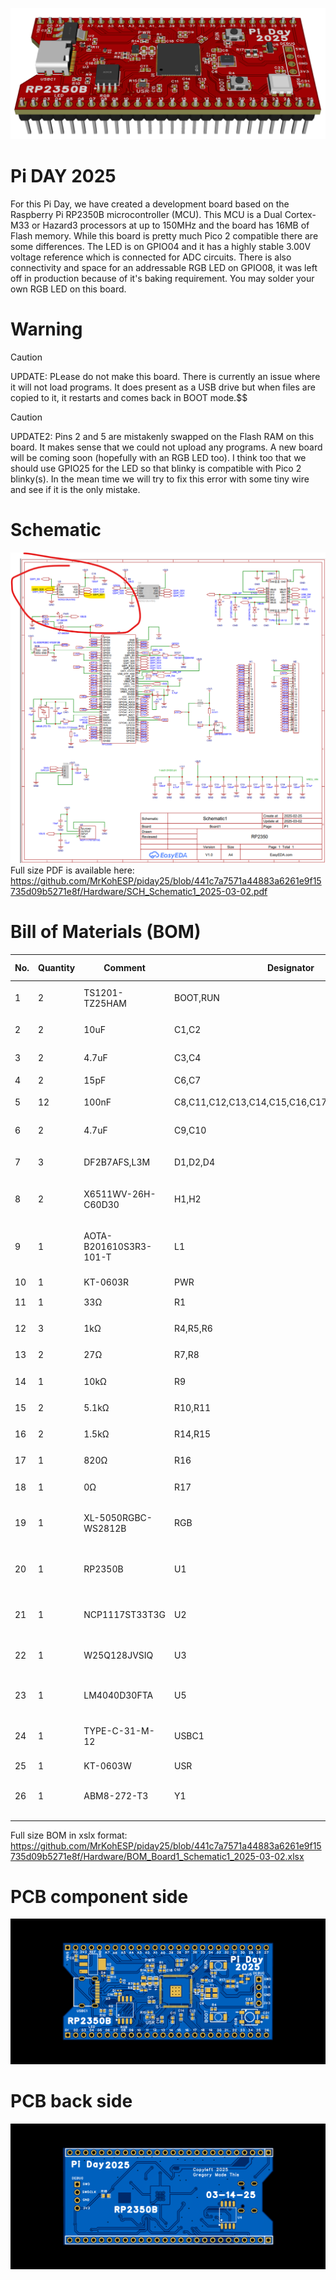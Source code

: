 ![](https://github.com/MrKohESP/piday25/blob/5b20a6e6c4fbf412ede0f5826ad5f6908304fdba/3D_PCB1_2025-03-11.png)
# Pi DAY 2025
For this Pi Day, we have created a development board based on the Raspberry Pi RP2350B microcontroller (MCU).
This MCU is a Dual Cortex-M33 or Hazard3 processors at up to 150MHz and the board has 16MB of Flash memory.
While this board is pretty much Pico 2 compatible there are some differences.  The LED is on GPIO04 and it has a highly stable 3.00V voltage reference which is connected for ADC circuits.
There is also connectivity and space for an addressable RGB LED on GPIO08, it was left off in production because of it's baking requirement.  You may solder your own RGB LED on this board.

# Warning

>[!CAUTION]
>UPDATE: PLease do not make this board.  There is currently an issue where it will not load programs.  It does present as a USB drive but when files are copied to it, it restarts and comes back in BOOT mode.$$

>[!CAUTION]
>UPDATE2: Pins 2 and 5 are mistakenly swapped on the Flash RAM on this board.  It makes sense that we could not upload any programs. A new board will be coming soon (hopefully with an RGB LED too).  I think too that we should use GPIO25 for the LED so that blinky is compatible with Pico 2 blinky(s).  In the mean time we will try to fix this error with some tiny wire and see if it is the only mistake.

# Schematic
![Schematic](https://github.com/MrKohESP/piday25/blob/9f478729204b799b942757d8fb7b606811b21294/Screenshot%202025-03-11%20141103.png)
Full size PDF is available here: https://github.com/MrKohESP/piday25/blob/441c7a7571a44883a6261e9f15735d09b5271e8f/Hardware/SCH_Schematic1_2025-03-02.pdf

# Bill of Materials (BOM)

| No. | Quantity | Comment                | Designator                                     | Footprint                                | Value | Manufacturer Part      | Manufacturer         | Supplier Part |
|-----|----------|------------------------|------------------------------------------------|------------------------------------------|-------|------------------------|----------------------|---------------|
| 1   | 2        | TS1201-TZ25HAM         | BOOT,RUN                                       | KEY-SMD_L3.9-W3.0-LS5.0_1                |       | TS1201-TZ25HAM         | BXCONN(宝讯)           | C36936654     |
| 2   | 2        | 10uF                   | C1,C2                                          | C0402                                    | 10uF  | CL05A106MQ5NUNC        | SAMSUNG(三星)          | C15525        |
| 3   | 2        | 4.7uF                  | C3,C4                                          | C0603                                    | 4.7uF | CL10A475KO8NNNC        | SAMSUNG(三星)          | C19666        |
| 4   | 2        | 15pF                   | C6,C7                                          | C0402                                    | 15pF  | 0402CG150J500NT        | FH(风华)               | C1548         |
| 5   | 12       | 100nF                  | C8,C11,C12,C13,C14,C15,C16,C17,C18,C19,C21,C23 | C0402                                    | 100nF | CL05B104KO5NNNC        | SAMSUNG(三星)          | C1525         |
| 6   | 2        | 4.7uF                  | C9,C10                                         | C0402                                    | 4.7uF | CL05A475MP5NRNC        | SAMSUNG(三星)          | C23733        |
| 7   | 3        | DF2B7AFS,L3M           | D1,D2,D4                                       | SOD-923_L0.8-W0.6-LS1.0-BI               |       | DF2B7AFS,L3M           | TOSHIBA(东芝)          | C1972965      |
| 8   | 2        | X6511WV-26H-C60D30     | H1,H2                                          | HDR-TH_26P-P2.54-V-M                     |       | X6511WV-26H-C60D30     | XKB Connection(中国星坤) | C725958       |
| 9   | 1        | AOTA-B201610S3R3-101-T | L1                                             | IND-SMD_L2.0-W1.6_AOTA-B201610S3R3-101-T |       | AOTA-B201610S3R3-101-T | ABRACON              | C42411119     |
| 10  | 1        | KT-0603R               | PWR                                            | LED0603-RD                               |       | KT-0603R               | KENTO                | C2286         |
| 11  | 1        | 33Ω                    | R1                                             | R0402                                    | 33Ω   | 0402WGF330JTCE         | UNI-ROYAL(厚声)        | C25105        |
| 12  | 3        | 1kΩ                    | R4,R5,R6                                       | R0402                                    | 1kΩ   | 0402WGF1001TCE         | UNI-ROYAL(厚声)        | C11702        |
| 13  | 2        | 27Ω                    | R7,R8                                          | R0402                                    | 27Ω   | 0402WGF270JTCE         | UNI-ROYAL(厚声)        | C25100        |
| 14  | 1        | 10kΩ                   | R9                                             | R0402                                    | 10kΩ  | 0402WGF1002TCE         | UNI-ROYAL(厚声)        | C25744        |
| 15  | 2        | 5.1kΩ                  | R10,R11                                        | R0402                                    | 5.1kΩ | 0402WGF5101TCE         | UNI-ROYAL(厚声)        | C25905        |
| 16  | 2        | 1.5kΩ                  | R14,R15                                        | R0402                                    | 1.5kΩ | 0402WGF1501TCE         | UNI-ROYAL(厚声)        | C25867        |
| 17  | 1        | 820Ω                   | R16                                            | R0603                                    | 820Ω  | 0603WAF8200T5E         | UNI-ROYAL(厚声)        | C23253        |
| 18  | 1        | 0Ω                     | R17                                            | R0603                                    | 0Ω    | 0603WAF0000T5E         | UNI-ROYAL(厚声)        | C21189        |
| 19  | 1        | XL-5050RGBC-WS2812B    | RGB                                            | LED-SMD_4P-L5.0-W5.0-BL_XL-5050RGBC      |       | XL-5050RGBC-WS2812B    | XINGLIGHT(成兴光)       | C2843785      |
| 20  | 1        | RP2350B                | U1                                             | QFN-80_L10.0-W10.0-P0.40-TL-EP3.4        |       | RP2350B                | Raspberry Pi(树莓派)    | C42415655     |
| 21  | 1        | NCP1117ST33T3G         | U2                                             | SOT-223-3_L6.5-W3.4-P2.30-LS7.0-BR       |       | NCP1117ST33T3G         | onsemi(安森美)          | C26537        |
| 22  | 1        | W25Q128JVSIQ           | U3                                             | SOIC-8_L5.2-W5.2-P1.27-LS8.0-BL          |       | W25Q128JVSIQ           | WINBOND(华邦)          | C97521        |
| 23  | 1        | LM4040D30FTA           | U5                                             | SOT-23-3_L2.9-W1.3-P1.90-LS2.4-BR        |       | LM4040D30FTA           | DIODES(美台)           | C460726       |
| 24  | 1        | TYPE-C-31-M-12         | USBC1                                          | USB-C_SMD-TYPE-C-31-M-12                 |       | TYPE-C-31-M-12         | 韩国韩荣                 | C165948       |
| 25  | 1        | KT-0603W               | USR                                            | LED0603-R-RD                             |       | KT-0603W               | KENTO                | C2290         |
| 26  | 1        | ABM8-272-T3            | Y1                                             | CRYSTAL-SMD_4P-L3.2-W2.5-BL              |       | ABM8-272-T3            | ABRACON              | C20625731     |
|     |          |                        |                                                |                                          |       |                        |                      |               |
|     |          |                        |                                                |                                          |       |                        |                      |               |


Full size BOM in xslx format: https://github.com/MrKohESP/piday25/blob/441c7a7571a44883a6261e9f15735d09b5271e8f/Hardware/BOM_Board1_Schematic1_2025-03-02.xlsx 

# PCB component side
![PCBF](https://github.com/MrKohESP/piday25/blob/441c7a7571a44883a6261e9f15735d09b5271e8f/Hardware/2D_PCB1_2025-03-02%20(1).png)

# PCB back side
![PCBB](https://github.com/MrKohESP/piday25/blob/441c7a7571a44883a6261e9f15735d09b5271e8f/Hardware/2D_PCB1_2025-03-02.png)
